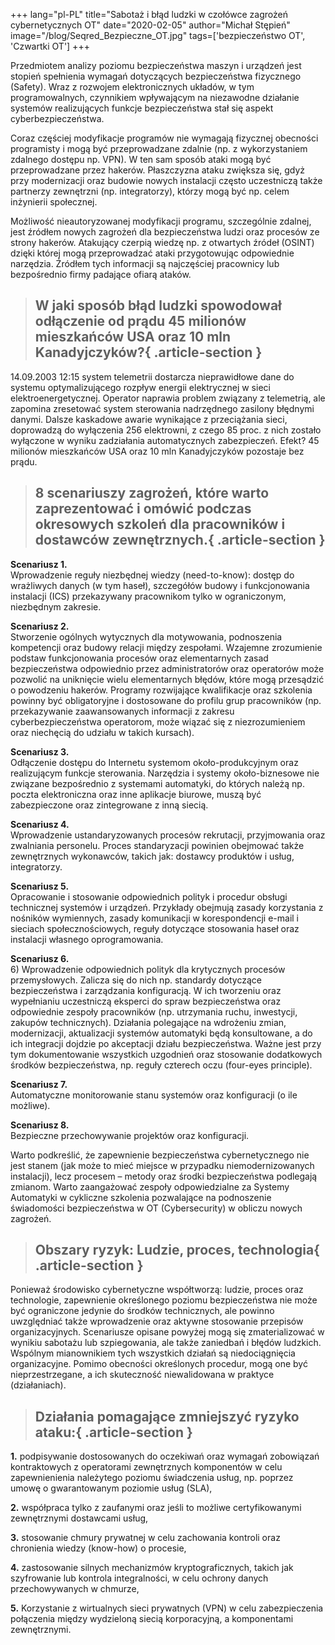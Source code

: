 +++
lang="pl-PL"
title="Sabotaż i błąd ludzki w czołówce zagrożeń cybernetycznych OT"
date="2020-02-05"
author="Michał Stępień"
image="/blog/Seqred_Bezpieczne_OT.jpg"
tags=['bezpieczeństwo OT', 'Czwartki OT']
+++

Przedmiotem analizy poziomu bezpieczeństwa maszyn i urządzeń jest stopień spełnienia wymagań dotyczących bezpieczeństwa fizycznego (Safety). Wraz z rozwojem elektronicznych układów, w tym programowalnych, czynnikiem wpływającym na niezawodne działanie systemów realizujących funkcje bezpieczeństwa stał się aspekt cyberbezpieczeństwa.

Coraz częściej modyfikacje programów nie wymagają fizycznej obecności programisty i mogą być przeprowadzane zdalnie (np. z wykorzystaniem zdalnego dostępu np. VPN). W ten sam sposób ataki mogą być przeprowadzane przez hakerów. Płaszczyzna ataku zwiększa się, gdyż przy modernizacji oraz budowie nowych instalacji często uczestniczą także partnerzy zewnętrzni (np. integratorzy), którzy mogą być np. celem inżynierii społecznej.

Możliwość nieautoryzowanej modyfikacji programu, szczególnie zdalnej, jest źródłem nowych zagrożeń dla bezpieczeństwa ludzi oraz procesów ze strony hakerów. Atakujący czerpią wiedzę np. z otwartych źródeł (OSINT) dzięki której mogą przeprowadzać ataki przygotowując odpowiednie narzędzia. Źródłem tych informacji są najczęściej pracownicy lub bezpośrednio firmy padające ofiarą ataków.


> ## W jaki sposób błąd ludzki spowodował odłączenie od prądu 45 milionów mieszkańców USA oraz 10 mln Kanadyjczyków?{ .article-section }

14.09.2003 12:15 system telemetrii dostarcza nieprawidłowe dane do systemu optymalizującego rozpływ energii elektrycznej w sieci elektroenergetycznej. Operator naprawia problem związany z telemetrią, ale zapomina zresetować system sterowania nadrzędnego zasilony błędnymi danymi. Dalsze kaskadowe awarie wynikające z przeciążania sieci, doprowadzą do wyłączenia 256 elektrowni, z czego 85 proc. z nich zostało wyłączone w wyniku zadziałania automatycznych zabezpieczeń. Efekt? 45 milionów mieszkańców USA oraz 10 mln Kanadyjczyków pozostaje bez prądu.

> ## 8 scenariuszy zagrożeń, które warto zaprezentować i omówić podczas okresowych szkoleń dla pracowników i dostawców zewnętrznych.{ .article-section }

**Scenariusz 1.**  
Wprowadzenie reguły niezbędnej wiedzy (need-to-know): dostęp do wrażliwych danych (w tym haseł), szczegółów budowy i funkcjonowania instalacji (ICS) przekazywany pracownikom tylko w ograniczonym, niezbędnym zakresie.

**Scenariusz 2.**  
Stworzenie ogólnych wytycznych dla motywowania, podnoszenia kompetencji oraz budowy relacji między zespołami. Wzajemne zrozumienie podstaw funkcjonowania procesów oraz elementarnych zasad bezpieczeństwa odpowiednio przez administratorów oraz operatorów może pozwolić na uniknięcie wielu elementarnych błędów, które mogą przesądzić o powodzeniu hakerów. Programy rozwijające kwalifikacje oraz szkolenia powinny być obligatoryjne i dostosowane do profilu grup pracowników (np. przekazywanie zaawansowanych informacji z zakresu cyberbezpieczeństwa operatorom, może wiązać się z niezrozumieniem oraz niechęcią do udziału w takich kursach).

**Scenariusz 3.**  
Odłączenie dostępu do Internetu systemom około-produkcyjnym oraz realizującym funkcje sterowania. Narzędzia i systemy około-biznesowe nie związane bezpośrednio z systemami automatyki, do których należą np. poczta elektroniczna oraz inne aplikacje biurowe, muszą być zabezpieczone oraz zintegrowane z inną siecią.

**Scenariusz 4.**  
Wprowadzenie ustandaryzowanych procesów rekrutacji, przyjmowania oraz zwalniania personelu. Proces standaryzacji powinien obejmować także zewnętrznych wykonawców, takich jak: dostawcy produktów i usług, integratorzy.

**Scenariusz 5.**  
Opracowanie i stosowanie odpowiednich polityk i procedur obsługi technicznej systemów i urządzeń. Przykłady obejmują zasady korzystania z nośników wymiennych, zasady komunikacji w korespondencji e-mail i sieciach społecznościowych, reguły dotyczące stosowania haseł oraz instalacji własnego oprogramowania.

**Scenariusz 6.**  
6) Wprowadzenie odpowiednich polityk dla krytycznych procesów przemysłowych. Zalicza się do nich np. standardy dotyczące bezpieczeństwa i zarządzania konfiguracją. W ich tworzeniu oraz wypełnianiu uczestniczą eksperci do spraw bezpieczeństwa oraz odpowiednie zespoły pracowników (np. utrzymania ruchu, inwestycji, zakupów technicznych). Działania polegające na wdrożeniu zmian, modernizacji, aktualizacji systemów automatyki będą konsultowane, a do ich integracji dojdzie po akceptacji działu bezpieczeństwa. Ważne jest przy tym dokumentowanie wszystkich uzgodnień oraz stosowanie dodatkowych środków bezpieczeństwa, np. reguły czterech oczu (four-eyes principle).

**Scenariusz 7.**  
Automatyczne monitorowanie stanu systemów oraz konfiguracji (o ile możliwe).

**Scenariusz 8.**  
Bezpieczne przechowywanie projektów oraz konfiguracji.

Warto podkreślić, że zapewnienie bezpieczeństwa cybernetycznego nie jest stanem (jak może to mieć miejsce w przypadku niemodernizowanych instalacji), lecz procesem – metody oraz środki bezpieczeństwa podlegają zmianom. Warto zaangażować zespoły odpowiedzialne za Systemy Automatyki w cykliczne szkolenia pozwalające na podnoszenie świadomości bezpieczeństwa w OT (Cybersecurity) w obliczu nowych zagrożeń.

> ## Obszary ryzyk: Ludzie, proces, technologia{ .article-section }

Ponieważ środowisko cybernetyczne współtworzą: ludzie, proces oraz technologie, zapewnienie określonego poziomu bezpieczeństwa nie może być ograniczone jedynie do środków technicznych, ale powinno uwzględniać także wprowadzenie oraz aktywne stosowanie przepisów organizacyjnych. Scenariusze opisane powyżej mogą się zmaterializować w wynikiu sabotażu lub szpiegowania, ale także zaniedbań i błędów ludzkich. Wspólnym mianownikiem tych wszystkich działań są niedociągnięcia organizacyjne. Pomimo obecności określonych procedur, mogą one być nieprzestrzegane, a ich skuteczność niewalidowana w praktyce (działaniach).

> ## Działania pomagające zmniejszyć ryzyko ataku:{ .article-section }

**1.** podpisywanie dostosowanych do oczekiwań oraz wymagań zobowiązań kontraktowych z operatorami zewnętrznych komponentów w celu zapewnienienia należytego poziomu świadczenia usług, np. poprzez umowę o gwarantowanym poziomie usług (SLA),

**2.** współpraca tylko z zaufanymi oraz jeśli to możliwe certyfikowanymi zewnętrznymi dostawcami usług,

**3.** stosowanie chmury prywatnej w celu zachowania kontroli oraz chronienia wiedzy (know-how) o procesie,

**4.** zastosowanie silnych mechanizmów kryptograficznych, takich jak szyfrowanie lub kontrola integralności, w celu ochrony danych przechowywanych w chmurze,

**5.** Korzystanie z wirtualnych sieci prywatnych (VPN) w celu zabezpieczenia połączenia między wydzieloną siecią korporacyjną, a komponentami zewnętrznymi.
